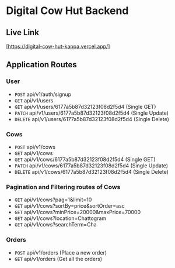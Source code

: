 # Digital Cow Hut Backend

## Live Link

[https://digital-cow-hut-kappa.vercel.app/]

## Application Routes

### User

- `POST` api/v1/auth/signup
- `GET` api/v1/users
- `GET` api/v1/users/6177a5b87d32123f08d2f5d4 (Single GET)
- `PATCH` api/v1/users/6177a5b87d32123f08d2f5d4 (Single Update)
- `DELETE` api/v1/users/6177a5b87d32123f08d2f5d4 (Single Delete)

### Cows

- `POST` api/v1/cows
- `GET` api/v1/cows
- `GET` api/v1/cows/6177a5b87d32123f08d2f5d4 (Single GET)
- `PATCH` api/v1/cows/6177a5b87d32123f08d2f5d4 (Single Update)
- `DELETE` api/v1/cows/6177a5b87d32123f08d2f5d4 (Single Delete)

### Pagination and Filtering routes of Cows

- `GET` api/v1/cows?pag=1&limit=10
- `GET` api/v1/cows?sortBy=price&sortOrder=asc
- `GET` api/v1/cows?minPrice=20000&maxPrice=70000
- `GET` api/v1/cows?location=Chattogram
- `GET` api/v1/cows?searchTerm=Cha

### Orders

- `POST` api/v1/orders (Place a new order)
- `GET` api/v1/orders (Get all the orders)
